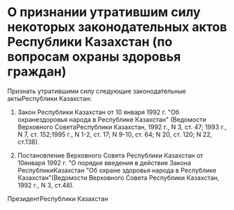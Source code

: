 # О признании утратившим силу некоторых законодательных актов Республики Казахстан (по вопросам охраны здоровья граждан)

Признать утратившими силу следующие законодательные актыРеспублики Казахстан:

1. Закон Республики Казахстан от 10 января 1992 г. "Об охранездоровья народа в Республике Казахстан" (Ведомости Верховного СоветаРеспублики Казахстан, 1992 г., N 3, ст. 47; 1993 г., N 7, ст. 152;1995 г., N 1-2, ст. 17; N 9-10, ст. 64; N 20, ст. 120; N 22, ст.138).

2. Постановление Верховного Совета Республики Казахстан от 10января 1992 г. "О порядке введения в действие Закона РеспубликиКазахстан "Об охране здоровья народа в Республике Казахстан"(Ведомости Верховного Совета Республики Казахстан, 1992 г., N 3, ст.48).

ПрезидентРеспублики Казахстан

